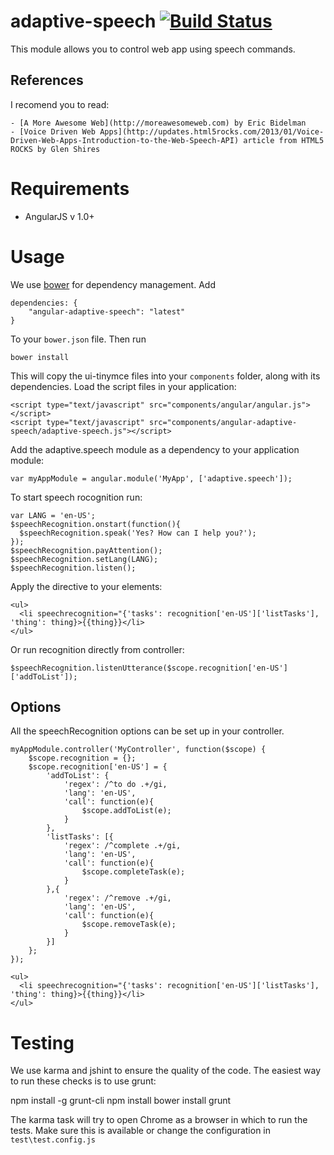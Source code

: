 # adaptive-speech [![Build Status](https://travis-ci.org/angular-adaptive/adaptive-speech.png)](https://travis-ci.org/angular-adaptive/adaptive-speech)

This module allows you to control web app using speech commands.

## References

I recomend you to read:

    - [A More Awesome Web](http://moreawesomeweb.com) by Eric Bidelman
    - [Voice Driven Web Apps](http://updates.html5rocks.com/2013/01/Voice-Driven-Web-Apps-Introduction-to-the-Web-Speech-API) article from HTML5 ROCKS by Glen Shires

# Requirements

- AngularJS v 1.0+

# Usage

We use [bower](http://twitter.github.com/bower/) for dependency management.  Add

    dependencies: {
        "angular-adaptive-speech": "latest"
    }

To your `bower.json` file. Then run

    bower install

This will copy the ui-tinymce files into your `components` folder, along with its dependencies. Load the script files in your application:

    <script type="text/javascript" src="components/angular/angular.js"></script>
    <script type="text/javascript" src="components/angular-adaptive-speech/adaptive-speech.js"></script>

Add the adaptive.speech module as a dependency to your application module:

    var myAppModule = angular.module('MyApp', ['adaptive.speech']);

To start speech rocognition run:

    var LANG = 'en-US';
    $speechRecognition.onstart(function(){
      $speechRecognition.speak('Yes? How can I help you?');
    });
    $speechRecognition.payAttention();
    $speechRecognition.setLang(LANG);
    $speechRecognition.listen();

Apply the directive to your elements:

    <ul>
      <li speechrecognition="{'tasks': recognition['en-US']['listTasks'], 'thing': thing}>{{thing}}</li>
    </ul>

Or run recognition directly from controller:

    $speechRecognition.listenUtterance($scope.recognition['en-US']['addToList']);

## Options

All the speechRecognition options can be set up in your controller.

    myAppModule.controller('MyController', function($scope) {
        $scope.recognition = {};
        $scope.recognition['en-US'] = {
            'addToList': {
                'regex': /^to do .+/gi,
                'lang': 'en-US',
                'call': function(e){
                    $scope.addToList(e);
                }
            },
            'listTasks': [{
                'regex': /^complete .+/gi,
                'lang': 'en-US',
                'call': function(e){
                    $scope.completeTask(e);
                }
            },{
                'regex': /^remove .+/gi,
                'lang': 'en-US',
                'call': function(e){
                    $scope.removeTask(e);
                }
            }]
        };
    });

    <ul>
      <li speechrecognition="{'tasks': recognition['en-US']['listTasks'], 'thing': thing}>{{thing}}</li>
    </ul>

# Testing

We use karma and jshint to ensure the quality of the code.  The easiest way to run these checks is to use grunt:

  npm install -g grunt-cli
  npm install
  bower install
  grunt

The karma task will try to open Chrome as a browser in which to run the tests.  Make sure this is available or change the configuration in `test\test.config.js` 

